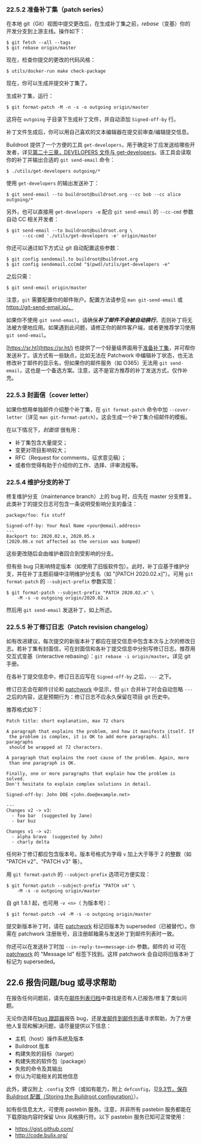 ### 22.5.2 准备补丁集（patch series）

在本地 git（Git）视图中提交更改后，在生成补丁集之前，*rebase*（变基）你的开发分支到上游主线。操作如下：

```
$ git fetch --all --tags
$ git rebase origin/master
```

现在，检查你提交的更改的代码风格：

```
$ utils/docker-run make check-package
```

现在，你可以生成并提交补丁集了。

生成补丁集，运行：

```
$ git format-patch -M -n -s -o outgoing origin/master
```

这将在 `outgoing` 子目录下生成补丁文件，并自动添加 `Signed-off-by` 行。

补丁文件生成后，你可以用自己喜欢的文本编辑器在提交前审查/编辑提交信息。

Buildroot 提供了一个方便的工具 `get-developers`，用于确定补丁应发送给哪些开发者，详见[第二十三章，DEVELOPERS 文件与 get-developers](https://buildroot.org/downloads/manual/manual.html#DEVELOPERS)。该工具会读取你的补丁并输出合适的 `git send-email` 命令：

```
$ ./utils/get-developers outgoing/*
```

使用 `get-developers` 的输出发送补丁：

```
$ git send-email --to buildroot@buildroot.org --cc bob --cc alice outgoing/*
```

另外，也可以直接用 `get-developers -e` 配合 `git send-email` 的 `--cc-cmd` 参数自动 CC 相关开发者：

```
$ git send-email --to buildroot@buildroot.org \
      --cc-cmd './utils/get-developers -e' origin/master
```

你还可以通过如下方式让 git 自动配置这些参数：

```
$ git config sendemail.to buildroot@buildroot.org
$ git config sendemail.ccCmd "$(pwd)/utils/get-developers -e"
```

之后只需：

```
$ git send-email origin/master
```

注意，`git` 需要配置你的邮件账户。配置方法请参见 `man git-send-email` 或 https://git-send-email.io/。

如果你不使用 `git send-email`，请确保***补丁邮件不会被自动换行***，否则补丁将无法被方便地应用。如果遇到此问题，请修正你的邮件客户端，或者更推荐学习使用 `git send-email`。

[https://sr.ht](https://sr.ht/) 也提供了一个轻量级界面用于[准备补丁集](https://man.sr.ht/git.sr.ht/#sending-patches-upstream)，并可帮你发送补丁。该方式有一些缺点，比如无法在 Patchwork 中编辑补丁状态，也无法修改补丁邮件的显示名，但如果你的邮件服务（如 O365）无法用 `git send-email`，这也是一个备选方案。注意，这不是官方推荐的补丁发送方式，仅作补充。

### 22.5.3 封面信（cover letter）

如果你想用单独邮件介绍整个补丁集，在 `git format-patch` 命令中加 `--cover-letter`（详见 `man git-format-patch`）。这会生成一个补丁集介绍邮件的模板。

在以下情况下，*封面信* 很有用：

- 补丁集包含大量提交；
- 变更对项目影响较大；
- RFC（Request for comments，征求意见稿）；
- 或者你觉得有助于介绍你的工作、选择、评审流程等。

### 22.5.4 维护分支的补丁

修复维护分支（maintenance branch）上的 bug 时，应先在 master 分支修复。此类补丁的提交日志可包含一条说明受影响分支的备注：

```
package/foo: fix stuff

Signed-off-by: Your Real Name <your@email.address>
---
Backport to: 2020.02.x, 2020.05.x
(2020.08.x not affected as the version was bumped)
```

这些更改随后会由维护者回合到受影响的分支。

但有些 bug 只影响特定版本（如使用了旧版软件包）。此时，补丁应基于维护分支，并在补丁主题前缀中注明维护分支名（如 "[PATCH 2020.02.x]"）。可用 `git format-patch` 的 `--subject-prefix` 参数实现：

```
$ git format-patch --subject-prefix "PATCH 2020.02.x" \
    -M -s -o outgoing origin/2020.02.x
```

然后用 `git send-email` 发送补丁，如上所述。

### 22.5.5 补丁修订日志（Patch revision changelog）

如有改进建议，每次提交的新版本补丁都应在提交信息中包含本次与上次的修改日志。若补丁集有封面信，可在封面信和各补丁提交信息中分别写修订日志。推荐用交互式变基（interactive rebasing）：`git rebase -i origin/master`。详见 git 手册。

在各补丁提交信息中，修订日志应写在 `Signed-off-by` 之后，`---` 之下。

修订日志会在邮件讨论和 [patchwork](https://patchwork.ozlabs.org/project/buildroot/list/) 中显示，但 `git` 合并补丁时会自动忽略 `---` 之后的内容，这是预期行为：修订日志不应永久保留在项目 git 历史中。

推荐格式如下：

```
Patch title: short explanation, max 72 chars

A paragraph that explains the problem, and how it manifests itself. If
 the problem is complex, it is OK to add more paragraphs. All paragraphs
 should be wrapped at 72 characters.

A paragraph that explains the root cause of the problem. Again, more
 than one paragraph is OK.

Finally, one or more paragraphs that explain how the problem is solved.
Don't hesitate to explain complex solutions in detail.

Signed-off-by: John DOE <john.doe@example.net>

---
Changes v2 -> v3:
  - foo bar  (suggested by Jane)
  - bar buz

Changes v1 -> v2:
  - alpha bravo  (suggested by John)
  - charly delta
```

任何补丁修订都应包含版本号。版本号格式为字母 `v` 加上大于等于 2 的整数（如 "PATCH v2"、"PATCH v3" 等）。

用 `git format-patch` 的 `--subject-prefix` 选项可方便实现：

```
$ git format-patch --subject-prefix "PATCH v4" \
    -M -s -o outgoing origin/master
```

自 git 1.8.1 起，也可用 `-v <n>`（<n> 为版本号）：

```
$ git format-patch -v4 -M -s -o outgoing origin/master
```

提交新版本补丁时，请在 [patchwork](https://patchwork.ozlabs.org/project/buildroot/list/) 标记旧版本为 superseded（已被替代）。你需在 patchwork 注册账号，且注册邮箱需与发送补丁到邮件列表时一致。

你还可以在发送补丁时加 `--in-reply-to=<message-id>` 参数。邮件的 id 可在 [patchwork](https://patchwork.ozlabs.org/project/buildroot/list/) 的 "Message Id" 标签下找到。这样 patchwork 会自动将旧版本补丁标记为 superseded。

## 22.6 报告问题/bug 或寻求帮助

在报告任何问题前，请先在[邮件列表归档](https://buildroot.org/downloads/manual/manual.html#community-resources)中查找是否有人已报告/修复了类似问题。

无论你选择在[bug 跟踪器](https://buildroot.org/downloads/manual/manual.html#community-resources)报告 bug，还是[发邮件到邮件列表](https://buildroot.org/downloads/manual/manual.html#community-resources)寻求帮助，为了方便他人复现和解决问题，请尽量提供以下信息：

- 主机（host）操作系统及版本
- Buildroot 版本
- 构建失败的目标（target）
- 构建失败的软件包（package）
- 失败的命令及其输出
- 你认为可能相关的其他信息

此外，建议附上 `.config` 文件（或如有能力，附上 `defconfig`，见[9.3节，保存 Buildroot 配置（Storing the Buildroot configuration）](https://buildroot.org/downloads/manual/manual.html#customize-store-buildroot-config)）。

如有些信息太大，可使用 pastebin 服务。注意，并非所有 pastebin 服务都能在下载原始内容时保留 Unix 风格换行符。以下 pastebin 服务已知可正常使用：
- https://gist.github.com/
- http://code.bulix.org/

